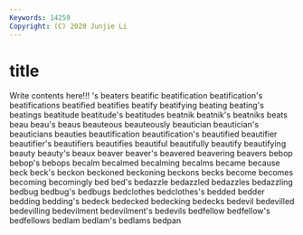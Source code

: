 ```yaml
---
Keywords: 14259
Copyright: (C) 2020 Junjie Li
---
```


# title

Write contents here!!!
's 
beaters 
beatific
beatification 
beatification's 
beatifications 
beatified 
beatifies 
beatify 
beatifying 
beating 
beating's 
beatings
beatitude 
beatitude's 
beatitudes 
beatnik 
beatnik's 
beatniks 
beats 
beau 
beau's 
beaus
beauteous 
beauteously 
beautician 
beautician's 
beauticians 
beauties 
beautification 
beautification's 
beautified 
beautifier
beautifier's 
beautifiers 
beautifies 
beautiful 
beautifully 
beautify 
beautifying 
beauty 
beauty's 
beaux
beaver 
beaver's 
beavered 
beavering 
beavers 
bebop 
bebop's 
bebops 
becalm 
becalmed
becalming 
becalms 
became 
because 
beck 
beck's 
beckon 
beckoned 
beckoning 
beckons
becks 
become 
becomes 
becoming 
becomingly 
bed 
bed's 
bedazzle 
bedazzled 
bedazzles
bedazzling 
bedbug 
bedbug's 
bedbugs 
bedclothes 
bedclothes's 
bedded 
bedder 
bedding 
bedding's
bedeck 
bedecked 
bedecking 
bedecks 
bedevil 
bedevilled 
bedevilling 
bedevilment 
bedevilment's 
bedevils
bedfellow 
bedfellow's 
bedfellows 
bedlam 
bedlam's 
bedlams 
bedpan 
